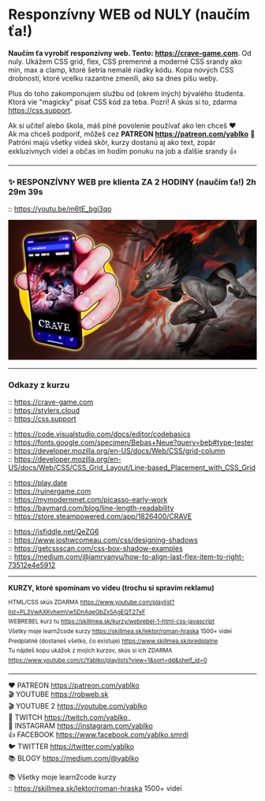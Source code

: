 # Responzívny WEB od NULY (naučím ťa!)
  
**Naučím ťa vyrobiť responzívny web. Tento: https://crave-game.com**. Od nuly. Ukážem CSS grid, flex, CSS premenné a moderné CSS srandy ako min, max a clamp, ktoré šetria nemalé riadky kódu. Kopa nových CSS drobností, ktoré vcelku razantne zmenili, ako sa dnes píšu weby.
  
Plus do toho zakomponujem službu od (okrem iných) bývalého študenta. Ktorá vie "magicky" písať CSS kód za teba. Pozri! A skús si to, zdarma https://css.support.  
  
Ak si učiteľ alebo škola, máš plné povolenie používať ako len chceš ❤️  
Ak ma chceš podporiť, môžeš cez **PATREON https://patreon.com/yablko** 🙏  
Patróni majú všetky videá skôr, kurzy dostanú aj ako text, zopár exkluzívnych videí a občas im hodím ponuku na job a ďalšie srandy 👍  

---

### ✨ RESPONZÍVNY WEB pre klienta ZA 2 HODINY (naučím ťa!) 2h 29m 39s  
:: https://youtu.be/m6tE_bgi3qo
  
[![youtube tutorial link](images/crave_kurz_t.jpg)](https://youtu.be/m6tE_bgi3qo)  
  
--- 
  
### Odkazy z kurzu  
  
:: https://crave-game.com  
:: https://stylers.cloud  
:: https://css.support  
  
:: https://code.visualstudio.com/docs/editor/codebasics  
:: https://fonts.google.com/specimen/Bebas+Neue?query=beb#type-tester  
:: https://developer.mozilla.org/en-US/docs/Web/CSS/grid-column  
:: https://developer.mozilla.org/en-US/docs/Web/CSS/CSS_Grid_Layout/Line-based_Placement_with_CSS_Grid  
  
:: https://play.date  
:: https://ruinergame.com  
:: https://mymodernmet.com/picasso-early-work  
:: https://baymard.com/blog/line-length-readability  
:: https://store.steampowered.com/app/1826400/CRAVE  
  
:: https://jsfiddle.net/QeZG6  
:: https://www.joshwcomeau.com/css/designing-shadows  
:: https://getcssscan.com/css-box-shadow-examples  
:: https://medium.com/@iamryanyu/how-to-align-last-flex-item-to-right-73512e4e5912  
  
---

**KURZY, ktoré spomínam vo videu (trochu si spravím reklamu)**  
  
<sup>HTML/CSS skús ZDARMA https://www.youtube.com/playlist?list=PL3VwAXKvhemVw5DnAqeGbZx5AgEQT27xF  
WEBREBEL kurz tu https://skillmea.sk/kurzy/webrebel-1-html-css-javascript  
Všetky moje learn2code kurzy https://skillmea.sk/lektor/roman-hraska 1500+ videí  
Predplatné (dostaneš všetko, čo existuje) https://www.skillmea.sk/predplatne  
Tu nájdeš kopu ukážok z mojich kurzov, skús si ich ZDARMA https://www.youtube.com/c/Yablko/playlists?view=1&sort=dd&shelf_id=0</sup>

---

❤️ PATREON https://patreon.com/yablko  
🎬 YOUTUBE https://robweb.sk  
🎬 YOUTUBE 2 https://youtube.com/yablko  
🍿 TWITCH https://twitch.com/yablko_  
📸 INSTAGRAM https://instagram.com/yablko  
👍 FACEBOOK https://www.facebook.com/yablko.smrdi  
🐦 TWITTER https://twitter.com/yablko  
📚 BLOGY https://medium.com/@yablko  
  
📚 Všetky moje learn2code kurzy  
:: https://skillmea.sk/lektor/roman-hraska 1500+ videí  
